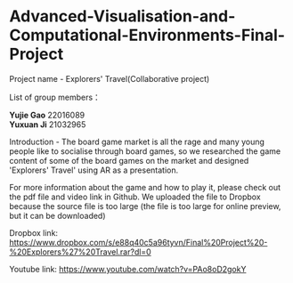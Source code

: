 # Advanced-Visualisation-and-Computational-Environments-Final-Project

Project name - Explorers' Travel(Collaborative project)

List of group members：

**Yujie Gao** 22016089    
**Yuxuan Ji** 21032965          

Introduction - The board game market is all the rage and many young people like to socialise through board games, so we researched the game content of some of the board games on the market and designed 'Explorers' Travel' using AR as a presentation.

For more information about the game and how to play it, please check out the pdf file and video link in Github. We uploaded the file to Dropbox because the source file is too large (the file is too large for online preview, but it can be downloaded) 

Dropbox link: https://www.dropbox.com/s/e88q40c5a96tyvn/Final%20Project%20-%20Explorers%27%20Travel.rar?dl=0

Youtube link: https://www.youtube.com/watch?v=PAo8oD2gokY
